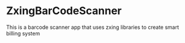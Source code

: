 # ZxingBarCodeScanner
This is a barcode scanner app that uses zxing libraries to create smart billing system

